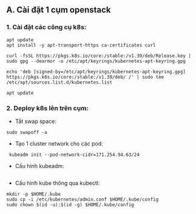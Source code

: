 ## A. Cài đặt 1 cụm openstack
### 1. Cài đặt các công cụ k8s:
```
apt update
apt install -y apt-transport-https ca-certificates curl

curl -fsSL https://pkgs.k8s.io/core:/stable:/v1.30/deb/Release.key | sudo gpg --dearmor -o /etc/apt/keyrings/kubernetes-apt-keyring.gpg

echo 'deb [signed-by=/etc/apt/keyrings/kubernetes-apt-keyring.gpg] https://pkgs.k8s.io/core:/stable:/v1.30/deb/ /' | sudo tee /etc/apt/sources.list.d/kubernetes.list

apt update
```
### 2. Deploy k8s lên trên cụm:
- Tắt swap space:
```
sudo swapoff -a
```

- Tạo 1 cluster network cho các pod:
```
 kubeadm init --pod-network-cidr=171.254.94.63/24
```
- Cấu hình kubeadm:
```

```
- Cấu hình kube thông qua kubectl:
```
mkdir -p $HOME/.kube
sudo cp -i /etc/kubernetes/admin.conf $HOME/.kube/config
sudo chown $(id -u):$(id -g) $HOME/.kube/config
```

